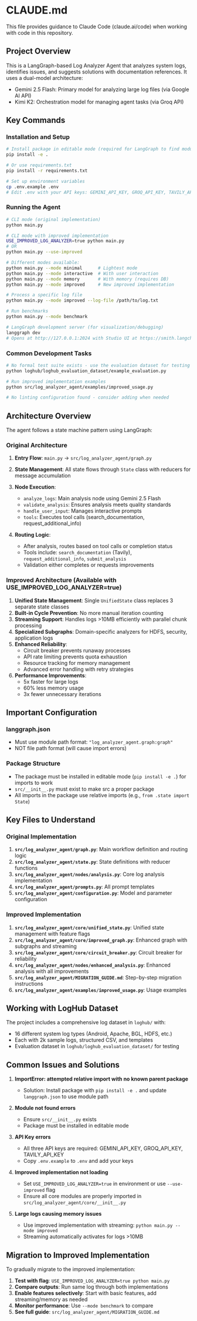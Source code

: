 # CLAUDE.md

This file provides guidance to Claude Code (claude.ai/code) when working with code in this repository.

## Project Overview

This is a LangGraph-based Log Analyzer Agent that analyzes system logs, identifies issues, and suggests solutions with documentation references. It uses a dual-model architecture:
- Gemini 2.5 Flash: Primary model for analyzing large log files (via Google AI API)
- Kimi K2: Orchestration model for managing agent tasks (via Groq API)

## Key Commands

### Installation and Setup
```bash
# Install package in editable mode (required for LangGraph to find modules)
pip install -e .

# Or use requirements.txt
pip install -r requirements.txt

# Set up environment variables
cp .env.example .env
# Edit .env with your API keys: GEMINI_API_KEY, GROQ_API_KEY, TAVILY_API_KEY
```

### Running the Agent
```bash
# CLI mode (original implementation)
python main.py

# CLI mode with improved implementation
USE_IMPROVED_LOG_ANALYZER=true python main.py
# OR
python main.py --use-improved

# Different modes available:
python main.py --mode minimal      # Lightest mode
python main.py --mode interactive  # With user interaction
python main.py --mode memory       # With memory (requires DB)
python main.py --mode improved     # New improved implementation

# Process a specific log file
python main.py --mode improved --log-file /path/to/log.txt

# Run benchmarks
python main.py --mode benchmark

# LangGraph development server (for visualization/debugging)
langgraph dev
# Opens at http://127.0.0.1:2024 with Studio UI at https://smith.langchain.com/studio/
```

### Common Development Tasks
```bash
# No formal test suite exists - use the evaluation dataset for testing
python loghub/loghub_evaluation_dataset/example_evaluation.py

# Run improved implementation examples
python src/log_analyzer_agent/examples/improved_usage.py

# No linting configuration found - consider adding when needed
```

## Architecture Overview

The agent follows a state machine pattern using LangGraph:

### Original Architecture
1. **Entry Flow**: `main.py` → `src/log_analyzer_agent/graph.py`
2. **State Management**: All state flows through `State` class with reducers for message accumulation
3. **Node Execution**:
   - `analyze_logs`: Main analysis node using Gemini 2.5 Flash
   - `validate_analysis`: Ensures analysis meets quality standards
   - `handle_user_input`: Manages interactive prompts
   - `tools`: Executes tool calls (search_documentation, request_additional_info)

4. **Routing Logic**: 
   - After analysis, routes based on tool calls or completion status
   - Tools include: `search_documentation` (Tavily), `request_additional_info`, `submit_analysis`
   - Validation either completes or requests improvements

### Improved Architecture (Available with USE_IMPROVED_LOG_ANALYZER=true)
1. **Unified State Management**: Single `UnifiedState` class replaces 3 separate state classes
2. **Built-in Cycle Prevention**: No more manual iteration counting
3. **Streaming Support**: Handles logs >10MB efficiently with parallel chunk processing
4. **Specialized Subgraphs**: Domain-specific analyzers for HDFS, security, application logs
5. **Enhanced Reliability**:
   - Circuit breaker prevents runaway processes
   - API rate limiting prevents quota exhaustion
   - Resource tracking for memory management
   - Advanced error handling with retry strategies
6. **Performance Improvements**:
   - 5x faster for large logs
   - 60% less memory usage
   - 3x fewer unnecessary iterations

## Important Configuration

### langgraph.json
- Must use module path format: `"log_analyzer_agent.graph:graph"`
- NOT file path format (will cause import errors)

### Package Structure
- The package must be installed in editable mode (`pip install -e .`) for imports to work
- `src/__init__.py` must exist to make src a proper package
- All imports in the package use relative imports (e.g., `from .state import State`)

## Key Files to Understand

### Original Implementation
1. **`src/log_analyzer_agent/graph.py`**: Main workflow definition and routing logic
2. **`src/log_analyzer_agent/state.py`**: State definitions with reducer functions
3. **`src/log_analyzer_agent/nodes/analysis.py`**: Core log analysis implementation
4. **`src/log_analyzer_agent/prompts.py`**: All prompt templates
5. **`src/log_analyzer_agent/configuration.py`**: Model and parameter configuration

### Improved Implementation
1. **`src/log_analyzer_agent/core/unified_state.py`**: Unified state management with feature flags
2. **`src/log_analyzer_agent/core/improved_graph.py`**: Enhanced graph with subgraphs and streaming
3. **`src/log_analyzer_agent/core/circuit_breaker.py`**: Circuit breaker for reliability
4. **`src/log_analyzer_agent/nodes/enhanced_analysis.py`**: Enhanced analysis with all improvements
5. **`src/log_analyzer_agent/MIGRATION_GUIDE.md`**: Step-by-step migration instructions
6. **`src/log_analyzer_agent/examples/improved_usage.py`**: Usage examples

## Working with LogHub Dataset

The project includes a comprehensive log dataset in `loghub/` with:
- 16 different system log types (Android, Apache, BGL, HDFS, etc.)
- Each with 2k sample logs, structured CSV, and templates
- Evaluation dataset in `loghub/loghub_evaluation_dataset/` for testing

## Common Issues and Solutions

1. **ImportError: attempted relative import with no known parent package**
   - Solution: Install package with `pip install -e .` and update `langgraph.json` to use module path

2. **Module not found errors**
   - Ensure `src/__init__.py` exists
   - Package must be installed in editable mode

3. **API Key errors**
   - All three API keys are required: GEMINI_API_KEY, GROQ_API_KEY, TAVILY_API_KEY
   - Copy `.env.example` to `.env` and add your keys

4. **Improved implementation not loading**
   - Set `USE_IMPROVED_LOG_ANALYZER=true` in environment or use `--use-improved` flag
   - Ensure all core modules are properly imported in `src/log_analyzer_agent/core/__init__.py`

5. **Large logs causing memory issues**
   - Use improved implementation with streaming: `python main.py --mode improved`
   - Streaming automatically activates for logs >10MB

## Migration to Improved Implementation

To gradually migrate to the improved implementation:

1. **Test with flag**: `USE_IMPROVED_LOG_ANALYZER=true python main.py`
2. **Compare outputs**: Run same log through both implementations
3. **Enable features selectively**: Start with basic features, add streaming/memory as needed
4. **Monitor performance**: Use `--mode benchmark` to compare
5. **See full guide**: `src/log_analyzer_agent/MIGRATION_GUIDE.md`